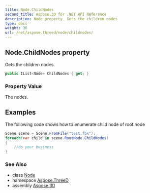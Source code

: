 ```yaml
---
title: Node.ChildNodes
second_title: Aspose.3D for .NET API Reference
description: Node property. Gets the children nodes
type: docs
weight: 30
url: /net/aspose.threed/node/childnodes/
---
```

## Node.ChildNodes property

Gets the children nodes.

```csharp
public IList<Node> ChildNodes { get; }
```

### Property Value

The nodes.

## Examples

The following code shows how to enumerate child node of root node

```csharp
Scene scene = Scene.FromFile("test.fbx");
foreach(var child in scene.RootNode.ChildNodes)
{
    //do your business
}
```

### See Also

* class [Node](../)
* namespace [Aspose.ThreeD](../../node/)
* assembly [Aspose.3D](../../../)



